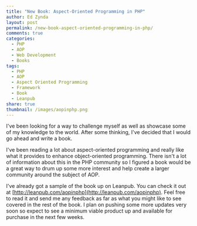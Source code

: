 ```yaml
---
title: "New Book: Aspect-Oriented Programming in PHP"
author: Ed Zynda
layout: post
permalink: /new-book-aspect-oriented-programming-in-php/
comments: true
categories:
  - PHP
  - AOP
  - Web Development
  - Books
tags:
  - PHP
  - AOP
  - Aspect Oriented Programming
  - Framework
  - Book
  - Leanpub
share: true
thumbnail: /images/aopinphp.png
---
```

I've been looking for a way to challenge myself as well as showcase some of my knowledge to the world. After some thinking, I've decided that I would go ahead and write a book. 

I've been reading a lot about aspect-oriented programming and really like what it provides to enhance object-oriented programming. There isn't a lot of information about this in the PHP community so I figured a book would be a great way to drum up some more interest and help create a larger community around the subject of AOP.

I've already got a sample of the book up on Leanpub. You can check it out at [http://leanpub.com/aopinphp](http://leanpub.com/aopinphp). Feel free to read it and send me any feedback as far as what you might like to see covered in the rest of the book. I plan on pushing some more updates very soon so expect to see a minimum viable product up and available for purchase in the next few weeks.

